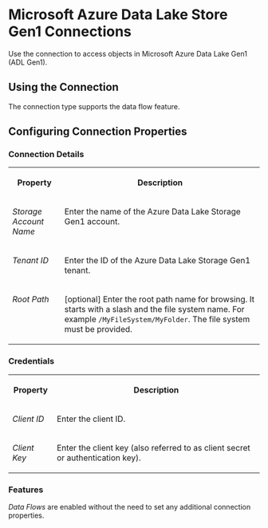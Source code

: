 <!-- loioaa04f9a3dd454b1b8761a963079887a3 -->

# Microsoft Azure Data Lake Store Gen1 Connections

Use the connection to access objects in Microsoft Azure Data Lake Gen1 \(ADL Gen1\).



<a name="loioaa04f9a3dd454b1b8761a963079887a3__ADL1_usage"/>

## Using the Connection

The connection type supports the data flow feature.



## Configuring Connection Properties



### Connection Details


<table>
<tr>
<th valign="top">

Property

</th>
<th valign="top">

Description

</th>
</tr>
<tr>
<td valign="top">

*Storage Account Name* 

</td>
<td valign="top">

Enter the name of the Azure Data Lake Storage Gen1 account. 

</td>
</tr>
<tr>
<td valign="top">

*Tenant ID*  

</td>
<td valign="top">

Enter the ID of the Azure Data Lake Storage Gen1 tenant. 

</td>
</tr>
<tr>
<td valign="top">

*Root Path*  

</td>
<td valign="top">

\[optional\] Enter the root path name for browsing. It starts with a slash and the file system name. For example `/MyFileSystem/MyFolder`. The file system must be provided. 

</td>
</tr>
</table>



### Credentials


<table>
<tr>
<th valign="top">

Property

</th>
<th valign="top">

Description

</th>
</tr>
<tr>
<td valign="top">

*Client ID*  

</td>
<td valign="top">

Enter the client ID. 

</td>
</tr>
<tr>
<td valign="top">

*Client Key*  

</td>
<td valign="top">

Enter the client key \(also referred to as client secret or authentication key\). 

</td>
</tr>
</table>



### Features

*Data Flows* are enabled without the need to set any additional connection properties.

